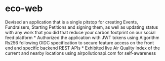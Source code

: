 # eco-web
Devised an application that is a single pitstop for creating Events, Fundraisers, Starting Petitions and signing them, as well as updating status with any work that you did that reduce your carbon footprint on our social feed platform * Authorized the application with JWT tokens using Algorithm Rs256 following OIDC specification to secure feature access on the front end and specific backend REST APIs * Exhibited live Air Quality Index of the current and nearby locations using airpollutionapi.com for self-awareness
